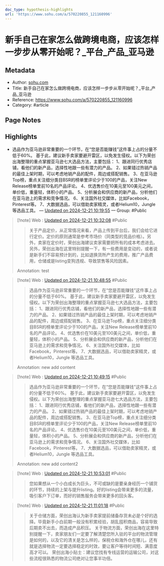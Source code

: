 ```yaml
---
doc_type: hypothesis-highlights
url: 'https://www.sohu.com/a/570220855_121160996'
---
```


# 新手自己在家怎么做跨境电商，应该怎样一步步从零开始呢？_平台_产品_亚马逊

## Metadata
- Author: [sohu.com]()
- Title: 新手自己在家怎么做跨境电商，应该怎样一步步从零开始呢？_平台_产品_亚马逊
- Reference: https://www.sohu.com/a/570220855_121160996
- Category: #article

## Page Notes
## Highlights
- 选品作为亚马逊非常重要的一个环节，在“您是否能赚钱”这件事上占的分量不低于60%。 基于此，建议新手卖家要避开雷区，以免发生侵权。以下为荣创出海整理的重点掌握亚马逊七大选品方法，主要包括： 1、跟进同行优秀店铺，看他们的新产品，选择性地跟一些有潜力的产品。 2、如果错过热销产品的最佳上架时期，可以考虑地销产品的配件，周边或搭配销售。 3、在亚马逊Top榜，重点关注细分类目BSR的榜单里评论少于100的产品，关注New Release榜单里前10名的产品评论。 4、优选售价在10美元至100美元之间，单价低，重量轻，体积小的产品。 5、分析展会和供应商的新产品，分析他们在亚马逊上的需求和竞争情况。 6、关注国外社交媒体，比如Facebook，Pinterest等。 7、大数据选品，可以借助卖家精灵，或者Helium10，Jungle 等选品工具。 — [Updated on 2024-12-21 10:19:55](https://hyp.is/EcR5uL9CEe-_HifnN6k9vw/www.sohu.com/a/570220855_121160996) — Group: #Public


>[!note] Web : [Updated on 2024-12-21 10:32:08](https://hyp.is/U_VX-L9CEe-0ve91o9SJqw/www.sohu.com/a/570220855_121160996) #Public
>> 关于产品定价，从正常情况来看，产品上传到平台后，我们会给它进行定价。定价的原则通常是参考市场价（同类型的竞品价格）。另外，卖家在定价时，荣创出海建议卖家需要把所有的成本考虑进去。另外，荣创出海在这里特别提醒一下，有一些费用是变动的，或者说是新手们不容易预计到的，比如退换货所产生的费用，推广产品费用，仓储或是listing变狗违规、导致禁售等风险因素。
> 
> Annotation: test


>[!note] Web : [Updated on 2024-12-21 10:48:55](https://hyp.is/EcR5uL9CEe-_HifnN6k9vw/www.sohu.com/a/570220855_121160996) #Public
>> 选品作为亚马逊非常重要的一个环节，在“您是否能赚钱”这件事上占的分量不低于60%。 基于此，建议新手卖家要避开雷区，以免发生侵权。以下为荣创出海整理的重点掌握亚马逊七大选品方法，主要包括： 1、跟进同行优秀店铺，看他们的新产品，选择性地跟一些有潜力的产品。 2、如果错过热销产品的最佳上架时期，可以考虑地销产品的配件，周边或搭配销售。 3、在亚马逊Top榜，重点关注细分类目BSR的榜单里评论少于100的产品，关注New Release榜单里前10名的产品评论。 4、优选售价在10美元至100美元之间，单价低，重量轻，体积小的产品。 5、分析展会和供应商的新产品，分析他们在亚马逊上的需求和竞争情况。 6、关注国外社交媒体，比如Facebook，Pinterest等。 7、大数据选品，可以借助卖家精灵，或者Helium10，Jungle 等选品工具。
> 
> Annotation: new add content

>[!note] Web : [Updated on 2024-12-21 10:49:15](https://hyp.is/EcR5uL9CEe-_HifnN6k9vw/www.sohu.com/a/570220855_121160996) #Public
>> 选品作为亚马逊非常重要的一个环节，在“您是否能赚钱”这件事上占的分量不低于60%。 基于此，建议新手卖家要避开雷区，以免发生侵权。以下为荣创出海整理的重点掌握亚马逊七大选品方法，主要包括： 1、跟进同行优秀店铺，看他们的新产品，选择性地跟一些有潜力的产品。 2、如果错过热销产品的最佳上架时期，可以考虑地销产品的配件，周边或搭配销售。 3、在亚马逊Top榜，重点关注细分类目BSR的榜单里评论少于100的产品，关注New Release榜单里前10名的产品评论。 4、优选售价在10美元至100美元之间，单价低，重量轻，体积小的产品。 5、分析展会和供应商的新产品，分析他们在亚马逊上的需求和竞争情况。 6、关注国外社交媒体，比如Facebook，Pinterest等。 7、大数据选品，可以借助卖家精灵，或者Helium10，Jungle 等选品工具。
> 
> Annotation: new add content2

>[!note] Web : [Updated on 2024-12-21 10:53:01](https://hyp.is/sXsGbL9GEe-NQQffJ4I-dA/www.sohu.com/a/570220855_121160996) #Public
>> 您如果想从一个小白成长为巨头，不可或缺的是要亲身经历一个铺货的环节，持续的上架与提升listing。好的listing会带来更多的流量，吸引客户下订单，而好的销售服务会带来更多的回头客。
> 


>[!note] Web : [Updated on 2024-12-21 11:01:18](https://hyp.is/2WjgvL9HEe-arZ_F1rOVwQ/www.sohu.com/a/570220855_121160996) #Public
>> 关于仓储方面，荣创出海认为新手卖家提前储备存货未必是个好的选择。毕竟新手小白前期一般没有积累经验，胡乱囤积商品，容易导致后期卖不出去，而造成产品积压。 关于物流方面，荣创出海在这里特别提醒一下，卖家朋友们一定要了解清楚您所入驻的平台的物流管理是如何的，以及它的清关是怎么样的，保税仓和海外仓在哪儿，还有就是选择物流一定要选择稳定的时效，要让客户等待时间短、满意度高才可以。 荣创出海小贴士：建议您找有专线运营的运输公司，对这些流程很熟悉的物流公司绝对让您事半功倍。
> 



